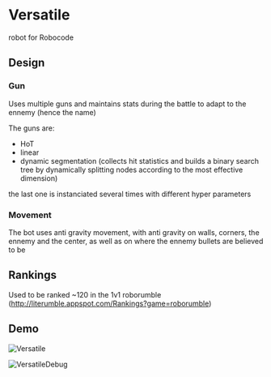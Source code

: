 # Versatile
robot for Robocode

## Design
### Gun
Uses multiple guns and maintains stats during the battle to adapt to the ennemy (hence the name)

The guns are:
- HoT
- linear
- dynamic segmentation (collects hit statistics and builds a binary search tree by dynamically splitting nodes according to the most effective dimension)

the last one is instanciated several times with different hyper parameters

### Movement
The bot uses anti gravity movement, with anti gravity on walls, corners, the ennemy and the center, as well as on where the ennemy bullets are believed to be

## Rankings
Used to be ranked ~120 in the 1v1 roborumble (http://literumble.appspot.com/Rankings?game=roborumble)

## Demo
![Versatile](https://user-images.githubusercontent.com/5497622/127932968-00062ac4-b040-4133-b2fa-bd543cee22fb.gif)

![VersatileDebug](https://user-images.githubusercontent.com/5497622/127935437-f7d19ab7-aada-44bc-8b20-a8f8b1116273.gif)
